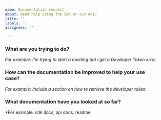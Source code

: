 ```yaml
---
name: Documentation request
about: Need help using the SDK or our API?
title: ''
labels: ''
assignees: ''

---
```


### What are you trying to do?

*For example: I'm trying to start a meeting but i get a Developer Token error*

### How can the documentation be improved to help your use case?

*For example: Include a section on how to retrieve the developer token.*

### What documentation have you looked at so far?

*For example: sdk docs, api docs. readme

